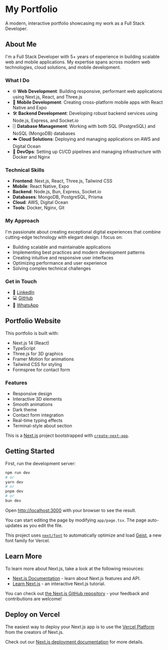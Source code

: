 # My Portfolio

A modern, interactive portfolio showcasing my work as a Full Stack Developer.

## About Me

I'm a Full Stack Developer with 5+ years of experience in building scalable web and mobile applications. My expertise spans across modern web technologies, cloud solutions, and mobile development.

### What I Do

- 🌐 **Web Development**: Building responsive, performant web applications using Next.js, React, and Three.js
- 📱 **Mobile Development**: Creating cross-platform mobile apps with React Native and Expo
- 🛠 **Backend Development**: Developing robust backend services using Node.js, Express, and Socket.io
- 🗄 **Database Management**: Working with both SQL (PostgreSQL) and NoSQL (MongoDB) databases
- ☁️ **Cloud Solutions**: Deploying and managing applications on AWS and Digital Ocean
- 🔧 **DevOps**: Setting up CI/CD pipelines and managing infrastructure with Docker and Nginx

### Technical Skills

- **Frontend**: Next.js, React, Three.js, Tailwind CSS
- **Mobile**: React Native, Expo
- **Backend**: Node.js, Bun, Express, Socket.io
- **Databases**: MongoDB, PostgreSQL, Prisma
- **Cloud**: AWS, Digital Ocean
- **Tools**: Docker, Nginx, Git

### My Approach

I'm passionate about creating exceptional digital experiences that combine cutting-edge technology with elegant design. I focus on:

- Building scalable and maintainable applications
- Implementing best practices and modern development patterns
- Creating intuitive and responsive user interfaces
- Optimizing performance and user experience
- Solving complex technical challenges

### Get in Touch

- 💼 [LinkedIn](https://linkedin.com)
- 💻 [GitHub](https://github.com)
- 📱 [WhatsApp](https://wa.me/919063259072)

## Portfolio Website

This portfolio is built with:

- Next.js 14 (React)
- TypeScript
- Three.js for 3D graphics
- Framer Motion for animations
- Tailwind CSS for styling
- Formspree for contact form

### Features

- Responsive design
- Interactive 3D elements
- Smooth animations
- Dark theme
- Contact form integration
- Real-time typing effects
- Terminal-style about section

This is a [Next.js](https://nextjs.org) project bootstrapped with [`create-next-app`](https://nextjs.org/docs/app/api-reference/cli/create-next-app).

## Getting Started

First, run the development server:

```bash
npm run dev
# or
yarn dev
# or
pnpm dev
# or
bun dev
```

Open [http://localhost:3000](http://localhost:3000) with your browser to see the result.

You can start editing the page by modifying `app/page.tsx`. The page auto-updates as you edit the file.

This project uses [`next/font`](https://nextjs.org/docs/app/building-your-application/optimizing/fonts) to automatically optimize and load [Geist](https://vercel.com/font), a new font family for Vercel.

## Learn More

To learn more about Next.js, take a look at the following resources:

- [Next.js Documentation](https://nextjs.org/docs) - learn about Next.js features and API.
- [Learn Next.js](https://nextjs.org/learn) - an interactive Next.js tutorial.

You can check out [the Next.js GitHub repository](https://github.com/vercel/next.js) - your feedback and contributions are welcome!

## Deploy on Vercel

The easiest way to deploy your Next.js app is to use the [Vercel Platform](https://vercel.com/new?utm_medium=default-template&filter=next.js&utm_source=create-next-app&utm_campaign=create-next-app-readme) from the creators of Next.js.

Check out our [Next.js deployment documentation](https://nextjs.org/docs/app/building-your-application/deploying) for more details.

